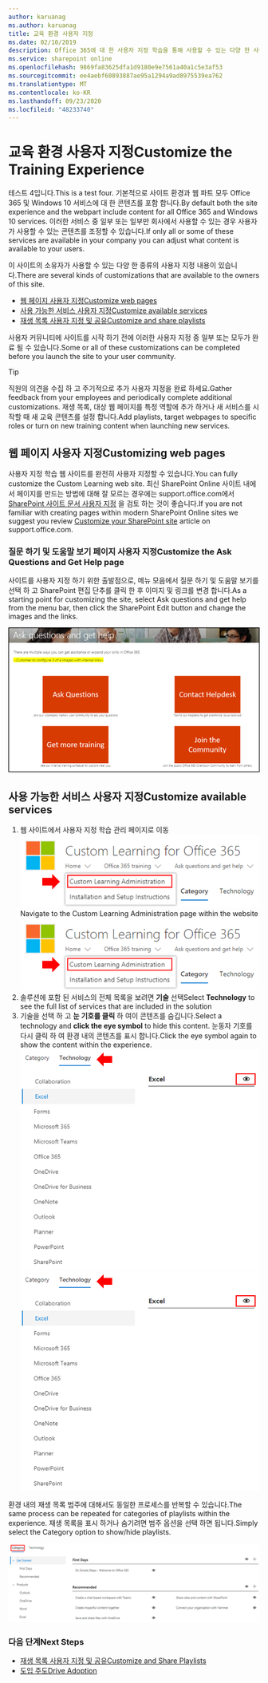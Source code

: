 ```yaml
---
author: karuanag
ms.author: karuanag
title: 교육 환경 사용자 지정
ms.date: 02/10/2019
description: Office 365에 대 한 사용자 지정 학습을 통해 사용할 수 있는 다양 한 사용자 지정 사항에 대해 알아봅니다.
ms.service: sharepoint online
ms.openlocfilehash: 9869fa83625dfa1d9180e9e7561a40a1c5e3af53
ms.sourcegitcommit: ee4aebf60893887ae95a1294a9ad8975539ea762
ms.translationtype: MT
ms.contentlocale: ko-KR
ms.lasthandoff: 09/23/2020
ms.locfileid: "48233740"
---
```

# <a name="customize-the-training-experience"></a><span data-ttu-id="4ff41-103">교육 환경 사용자 지정</span><span class="sxs-lookup"><span data-stu-id="4ff41-103">Customize the Training Experience</span></span>

<span data-ttu-id="4ff41-104">테스트 4입니다.</span><span class="sxs-lookup"><span data-stu-id="4ff41-104">This is a test four.</span></span> <span data-ttu-id="4ff41-105">기본적으로 사이트 환경과 웹 파트 모두 Office 365 및 Windows 10 서비스에 대 한 콘텐츠를 포함 합니다.</span><span class="sxs-lookup"><span data-stu-id="4ff41-105">By default both the site experience and the webpart include content for all Office 365 and Windows 10 services.</span></span>  <span data-ttu-id="4ff41-106">이러한 서비스 중 일부 또는 일부만 회사에서 사용할 수 있는 경우 사용자가 사용할 수 있는 콘텐츠를 조정할 수 있습니다.</span><span class="sxs-lookup"><span data-stu-id="4ff41-106">If only all or some of these services are available in your company you can adjust what content is available to your users.</span></span>  

<span data-ttu-id="4ff41-107">이 사이트의 소유자가 사용할 수 있는 다양 한 종류의 사용자 지정 내용이 있습니다.</span><span class="sxs-lookup"><span data-stu-id="4ff41-107">There are several kinds of customizations that are available to the owners of this site.</span></span> 

- [<span data-ttu-id="4ff41-108">웹 페이지 사용자 지정</span><span class="sxs-lookup"><span data-stu-id="4ff41-108">Customize web pages</span></span>](#customizing-web-pages)
- [<span data-ttu-id="4ff41-109">사용 가능한 서비스 사용자 지정</span><span class="sxs-lookup"><span data-stu-id="4ff41-109">Customize available services</span></span>](#customize-available-services)
- [<span data-ttu-id="4ff41-110">재생 목록 사용자 지정 및 공유</span><span class="sxs-lookup"><span data-stu-id="4ff41-110">Customize and share playlists</span></span>](customplaylist.md)

<span data-ttu-id="4ff41-111">사용자 커뮤니티에 사이트를 시작 하기 전에 이러한 사용자 지정 중 일부 또는 모두가 완료 될 수 있습니다.</span><span class="sxs-lookup"><span data-stu-id="4ff41-111">Some or all of these customizations can be completed before you launch the site to your user community.</span></span>  

> [!TIP]
> <span data-ttu-id="4ff41-112">직원의 의견을 수집 하 고 주기적으로 추가 사용자 지정을 완료 하세요.</span><span class="sxs-lookup"><span data-stu-id="4ff41-112">Gather feedback from your employees and periodically complete additional customizations.</span></span>  <span data-ttu-id="4ff41-113">재생 목록, 대상 웹 페이지를 특정 역할에 추가 하거나 새 서비스를 시작할 때 새 교육 콘텐츠를 설정 합니다.</span><span class="sxs-lookup"><span data-stu-id="4ff41-113">Add playlists, target webpages to specific roles or turn on new training content when launching new services.</span></span> 

## <a name="customizing-web-pages"></a><span data-ttu-id="4ff41-114">웹 페이지 사용자 지정</span><span class="sxs-lookup"><span data-stu-id="4ff41-114">Customizing web pages</span></span>

<span data-ttu-id="4ff41-115">사용자 지정 학습 웹 사이트를 완전히 사용자 지정할 수 있습니다.</span><span class="sxs-lookup"><span data-stu-id="4ff41-115">You can fully customize the Custom Learning web site.</span></span> <span data-ttu-id="4ff41-116">최신 SharePoint Online 사이트 내에서 페이지를 만드는 방법에 대해 잘 모르는 경우에는 support.office.com에서 [SharePoint 사이트 문서 사용자 지정](https://support.office.com/article/customize-your-sharepoint-site-320b43e5-b047-4fda-8381-f61e8ac7f59b) 을 검토 하는 것이 좋습니다.</span><span class="sxs-lookup"><span data-stu-id="4ff41-116">If you are not familiar with creating pages within modern SharePoint Online sites we suggest you review [Customize your SharePoint site](https://support.office.com/article/customize-your-sharepoint-site-320b43e5-b047-4fda-8381-f61e8ac7f59b) article on support.office.com.</span></span> 

### <a name="customize-the-ask-questions-and-get-help-page"></a><span data-ttu-id="4ff41-117">**질문 하기 및 도움말 보기** 페이지 사용자 지정</span><span class="sxs-lookup"><span data-stu-id="4ff41-117">Customize the **Ask Questions and Get Help** page</span></span>

<span data-ttu-id="4ff41-118">사이트를 사용자 지정 하기 위한 출발점으로, 메뉴 모음에서 질문 하기 및 도움말 보기를 선택 하 고 SharePoint 편집 단추를 클릭 한 후 이미지 및 링크를 변경 합니다.</span><span class="sxs-lookup"><span data-stu-id="4ff41-118">As a starting point for customizing the site, select Ask questions and get help from the menu bar, then click the SharePoint Edit button and change the images and the links.</span></span> 

![custom_ask.png](media/custom_ask.png)

## <a name="customize-available-services"></a><span data-ttu-id="4ff41-120">사용 가능한 서비스 사용자 지정</span><span class="sxs-lookup"><span data-stu-id="4ff41-120">Customize available services</span></span>

1.  <span data-ttu-id="4ff41-121">웹 사이트에서 사용자 지정 학습 관리 페이지로 이동 ![custom_admin.png](media/custom_admin.png)</span><span class="sxs-lookup"><span data-stu-id="4ff41-121">Navigate to the Custom Learning Administration page within the website ![custom_admin.png](media/custom_admin.png)</span></span>
1. <span data-ttu-id="4ff41-122">솔루션에 포함 된 서비스의 전체 목록을 보려면 **기술** 선택</span><span class="sxs-lookup"><span data-stu-id="4ff41-122">Select **Technology** to see the full list of services that are included in the solution</span></span>
1. <span data-ttu-id="4ff41-123">기술을 선택 하 고 **눈 기호를 클릭** 하 여이 콘텐츠를 숨깁니다.</span><span class="sxs-lookup"><span data-stu-id="4ff41-123">Select a technology and **click the eye symbol** to hide this content.</span></span>  <span data-ttu-id="4ff41-124">눈동자 기호를 다시 클릭 하 여 환경 내의 콘텐츠를 표시 합니다.</span><span class="sxs-lookup"><span data-stu-id="4ff41-124">Click the eye symbol again to show the content within the experience.</span></span> 
<span data-ttu-id="4ff41-125">![사용자](media/custom_techlist.png)</span><span class="sxs-lookup"><span data-stu-id="4ff41-125">![custom](media/custom_techlist.png)</span></span>

<span data-ttu-id="4ff41-126">환경 내의 재생 목록 범주에 대해서도 동일한 프로세스를 반복할 수 있습니다.</span><span class="sxs-lookup"><span data-stu-id="4ff41-126">The same process can be repeated for categories of playlists within the experience.</span></span>  <span data-ttu-id="4ff41-127">재생 목록을 표시 하거나 숨기려면 범주 옵션을 선택 하면 됩니다.</span><span class="sxs-lookup"><span data-stu-id="4ff41-127">Simply select the Category option to show/hide playlists.</span></span> 

![custom_cat.png](media/custom_cat.png)

### <a name="next-steps"></a><span data-ttu-id="4ff41-129">다음 단계</span><span class="sxs-lookup"><span data-stu-id="4ff41-129">Next Steps</span></span>

- [<span data-ttu-id="4ff41-130">재생 목록 사용자 지정 및 공유</span><span class="sxs-lookup"><span data-stu-id="4ff41-130">Customize and Share Playlists</span></span>](customplaylist.md)
- [<span data-ttu-id="4ff41-131">도입 주도</span><span class="sxs-lookup"><span data-stu-id="4ff41-131">Drive Adoption</span></span>](driveadoption.md) 
